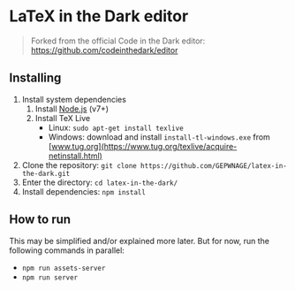 # LaTeX in the Dark editor
> Forked from the official Code in the Dark editor: https://github.com/codeinthedark/editor

## Installing
1. Install system dependencies
    1. Install [Node.js](https://nodejs.org/en/) (v7+)
    2. Install TeX Live
        * Linux: `sudo apt-get install texlive`
        * Windows: download and install `install-tl-windows.exe` from [www.tug.org](https://www.tug.org/texlive/acquire-netinstall.html)
2. Clone the repository: `git clone https://github.com/GEPWNAGE/latex-in-the-dark.git`
3. Enter the directory: `cd latex-in-the-dark/`
4. Install dependencies: `npm install`

## How to run
This may be simplified and/or explained more later. But for now, run the following commands in parallel:

* `npm run assets-server`
* `npm run server`
